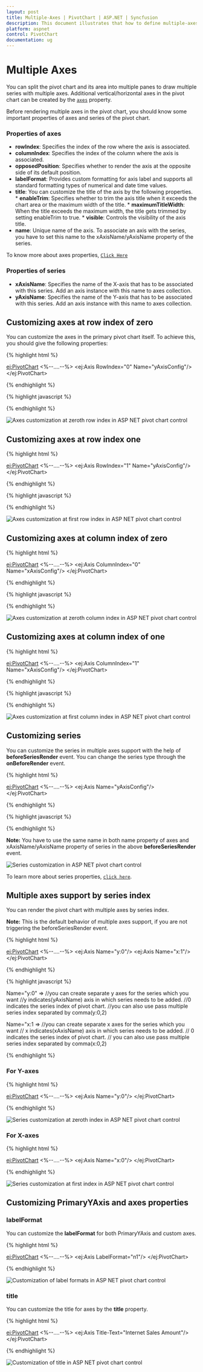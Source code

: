 ```yaml
---
layout: post
title: Multiple-Axes | PivotChart | ASP.NET | Syncfusion
description: This document illustrates that how to define multiple-axes and its properties in ASP.NET PivotChart control
platform: aspnet
control: PivotChart
documentation: ug
---
```


# Multiple Axes

You can split the pivot chart and its area into multiple panes to draw multiple series with multiple axes. Additional vertical/horizontal axes in the pivot chart can be created by the [`axes`](/api/js/ejpivotchart#members:axes) property.

Before rendering multiple axes in the pivot chart, you should know some important properties of axes and series of the pivot chart.

### Properties of axes

* **rowIndex**: Specifies the index of the row where the axis is associated.
* **columnIndex**: Specifies the index of the column where the axis is associated.
* **opposedPosition**: Specifies whether to render the axis at the opposite side of its default position.
* **labelFormat**: Provides custom formatting for axis label and supports all standard formatting types of numerical and date time values.
* **title**: You can customize the title of the axis by the following properties.
       * **enableTrim**: Specifies whether to trim the axis title when it exceeds the chart area or the maximum width of the title.
       * **maximumTitleWidth**: When the title exceeds the maximum width, the title gets trimmed by setting enableTrim to true.
       * **visible**: Controls the visibility of the axis title.
* **name**: Unique name of the axis. To associate an axis with the series, you have to set this name to the xAxisName/yAxisName property of the series.

To know more about axes properties, [`Click Here`](https://help.syncfusion.com/api/js/ejchart#members:axes)

### Properties of series

* **xAxisName**: Specifies the name of the X-axis that has to be associated with this series. Add an axis instance with this name to axes collection.
* **yAxisName**: Specifies the name of the Y-axis that has to be associated with this series. Add an axis instance with this name to axes collection.

## Customizing axes at row index of zero
You can customize the axes in the primary pivot chart itself. To achieve this, you should give the following properties:

{% highlight html %}

<ej:PivotChart>
<%--....--%>
  <Axes>
    <ej:Axis RowIndex="0" Name="yAxisConfig"/>
  </Axes>
  <ClientSideEvents Load="onLoad" BeforeSeriesRender="onBeforeRender"/>
 </ej:PivotChart>

{% endhighlight %}

{% highlight javascript %}

<script>

function onBeforeRender(args) {
 for (var i = 0; i < args.series.length; i++) {
    if (args.series[i].name.indexOf("Australia") != -1) {
       args.series[i].yAxisName = "yAxisConfig";
       args.series[i].type = "line";
  }
 }
return args;
}

</script>

{% endhighlight %}

![Axes customization at zeroth row index in ASP NET pivot chart control](Multiple_Axes_images/rowIndex_zero.png)

## Customizing axes at row index one

{% highlight html %}

<ej:PivotChart>
<%--....--%>
  <Axes>
    <ej:Axis RowIndex="1" Name="yAxisConfig"/>
  </Axes>
  <ClientSideEvents Load="onLoad" BeforeSeriesRender="onBeforeRender"/>
 </ej:PivotChart>

{% endhighlight %}

{% highlight javascript %}

<script>

function onBeforeRender(args) {
 for (var i = 0; i < args.series.length; i++) {
    if (args.series[i].name.indexOf("Australia") != -1) {
       args.series[i].yAxisName = "yAxisConfig";
       args.series[i].type = "line";
  }
 }
return args;
}
</script>

{% endhighlight %}

![Axes customization at first row index in ASP NET pivot chart control](Multiple_Axes_images/rowIndex_one.png)

## Customizing axes at column index of zero

{% highlight html %}

<ej:PivotChart>
<%--....--%>
  <Axes>
    <ej:Axis ColumnIndex="0" Name="xAxisConfig"/>
  </Axes>
  <ClientSideEvents Load="onLoad" BeforeSeriesRender="onBeforeRender"/>
 </ej:PivotChart>

{% endhighlight %}

{% highlight javascript %}

<script>

function onBeforeRender(args) {
 for (var i = 0; i < args.series.length; i++) {
    if (args.series[i].name.indexOf("Australia") != -1) {
       args.series[i].xAxisName = "xAxisConfig";
       args.series[i].type = "line";
  }
 }
return args;
}

</script>

{% endhighlight %}

![Axes customization at zeroth column index in ASP NET pivot chart control](Multiple_Axes_images/columnindex_zero.png)

## Customizing axes at column index of one

{% highlight html %}

<ej:PivotChart>
<%--....--%>
  <Axes>
    <ej:Axis ColumnIndex="1" Name="xAxisConfig"/>
  </Axes>
  <ClientSideEvents Load="onLoad" BeforeSeriesRender="onBeforeRender"/>
 </ej:PivotChart>

{% endhighlight %}

{% highlight javascript %}

<script>

function onBeforeRender(args) {
 for (var i = 0; i < args.series.length; i++) {
    if (args.series[i].name.indexOf("Australia") != -1) {
       args.series[i].xAxisName = "xAxisConfig";
       args.series[i].type = "line";
  }
 }
return args;
}
</script>

{% endhighlight %}

![Axes customization at first column index in ASP NET pivot chart control](Multiple_Axes_images/columnindex_one.png)

## Customizing series
You can customize the series in multiple axes support with the help of **beforeSeriesRender** event. You can change the series type through the **onBeforeRender** event.

{% highlight html %}

<ej:PivotChart>
<%--....--%>
  <Axes>
    <ej:Axis Name="yAxisConfig"/>
  </Axes>
  <ClientSideEvents Load="onLoad" BeforeSeriesRender="onBeforeRender"/>
 </ej:PivotChart>

{% endhighlight %}

{% highlight javascript %}

<script>

function onBeforeRender(args) {
 for (var i = 0; i < args.series.length; i++) {
    if (args.series[i].name.indexOf("Australia") != -1) {
       args.series[i].yAxisName = "yAxisConfig";
       args.series[i].type = "line";
  }
 }
return args;
}

</script>

{% endhighlight %}

**Note:** You have to use the same name in both name property of axes and xAxisName/yAxisName property of series in the above **beforeSeriesRender** event.

![Series customization in ASP NET pivot chart control](Multiple_Axes_images/customize_series.png)

To learn more about series properties, [`click here`](https://help.syncfusion.com/api/js/ejchart#members:series).


## Multiple axes support by series index

You can render the pivot chart with multiple axes by series index.

**Note:** This is the default behavior of multiple axes support, if you are not triggering the beforeSeriesRender event.

{% highlight html %}

<ej:PivotChart>
<%--....--%>
  <Axes>
    <ej:Axis Name="y:0"/>
    <ej:Axis Name="x:1"/>
  </Axes>
  </ej:PivotChart>

{% endhighlight %}

{% highlight javascript %}

 Name="y:0" => //you can create separate y axes for the series which you want
                //y indicates(yAxisName) axis in which series needs to be added.
                //0 indicates the series index of pivot chart.
                //you can also use pass multiple series index separated by comma(y:0,2)

 Name="x:1 =>  //you can create separate x axes for the series which you want
                 // x indicates(xAxisName) axis in which series needs to be added.
                 // 0 indicates the series index of pivot chart.
                 // you can also use pass multiple series index separated by comma(x:0,2)

{% endhighlight %}

### For Y-axes

{% highlight html %}

  <ej:PivotChart>
  <%--....--%>
  <Axes>
    <ej:Axis Name="y:0"/>
  </Axes>
  </ej:PivotChart>

{% endhighlight %}

![Series customization at zeroth index in ASP NET pivot chart control](Multiple_Axes_images/seriesindex_zero.png)

### For X-axes

{% highlight html %}

  <ej:PivotChart>
  <%--....--%>
  <Axes>
    <ej:Axis Name="x:0"/>
  </Axes>
  </ej:PivotChart>

{% endhighlight %}

![Series customization at first index in ASP NET pivot chart control](Multiple_Axes_images/seriesindex_one.png)

## Customizing PrimaryYAxis and axes properties

### labelFormat
You can customize the **labelFormat** for both PrimaryYAxis and custom axes.

{% highlight html %}

 <ej:PivotChart>
  <%--....--%>
  <Axes>
    <ej:Axis LabelFormat="n1"/>
  </Axes>
  <PrimaryXAxis LabelFormat="c">
  </PrimaryXAxis>
  </ej:PivotChart>

{% endhighlight %}

![Customization of label formats in ASP NET pivot chart control](Multiple_Axes_images/label_formats.png)

### title
You can customize the title for axes by the **title** property.

{% highlight html %}

 <ej:PivotChart>
  <%--....--%>
  <Axes>
    <ej:Axis Title-Text="Internet Sales Amount"/>
  </Axes>
  <PrimaryXAxis>
    <Title Text="Customer Count"></Title>
  </PrimaryXAxis>
  </ej:PivotChart>

{% endhighlight %}

![Customization of title in ASP NET pivot chart control](Multiple_Axes_images/title.png)
